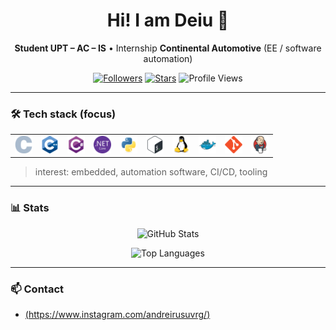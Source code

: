 <!-- Profile README — DeiuVRG -->
<div align="center">

  <h1>Hi! I am Deiu 👋</h1>
  <p><b>Student UPT – AC – IS</b> • Internship <b>Continental Automotive</b> (EE / software automation)</p>

  <!-- Badges -->
  <a href="https://github.com/DeiuVRG?tab=followers"><img alt="Followers"
     src="https://img.shields.io/github/followers/DeiuVRG?style=flat&label=Followers"></a>
  <a href="https://github.com/DeiuVRG"><img alt="Stars"
     src="https://img.shields.io/github/stars/DeiuVRG?affiliations=OWNER%2CCOLLABORATOR&style=flat&label=Stars"></a>
  <img alt="Profile Views"
     src="https://komarev.com/ghpvc/?username=DeiuVRG&label=Views">

</div>

---

### 🛠️ Tech stack (focus)

<table align="center">
  <tr>
    <td><img height="28" alt="C" title="C" src="https://raw.githubusercontent.com/devicons/devicon/master/icons/c/c-original.svg"></td>
    <td><img height="28" alt="C++" title="C++" src="https://raw.githubusercontent.com/devicons/devicon/master/icons/cplusplus/cplusplus-original.svg"></td>
    <td><img height="28" alt="C#" title="C#" src="https://raw.githubusercontent.com/devicons/devicon/master/icons/csharp/csharp-original.svg"></td>
    <td><img height="28" alt=".NET" title=".NET" src="https://raw.githubusercontent.com/devicons/devicon/master/icons/dotnetcore/dotnetcore-original.svg"></td>
    <td><img height="28" alt="Python" title="Python" src="https://raw.githubusercontent.com/devicons/devicon/master/icons/python/python-original.svg"></td>
    <td><img height="28" alt="Bash" title="Bash" src="https://raw.githubusercontent.com/devicons/devicon/master/icons/bash/bash-original.svg"></td>
    <td><img height="28" alt="Linux" title="Linux" src="https://raw.githubusercontent.com/devicons/devicon/master/icons/linux/linux-original.svg"></td>
    <td><img height="28" alt="Docker" title="Docker" src="https://raw.githubusercontent.com/devicons/devicon/master/icons/docker/docker-original.svg"></td>
    <td><img height="28" alt="Git" title="Git" src="https://raw.githubusercontent.com/devicons/devicon/master/icons/git/git-original.svg"></td>
    <td><img height="28" alt="Jenkins" title="Jenkins" src="https://raw.githubusercontent.com/devicons/devicon/master/icons/jenkins/jenkins-original.svg"></td>
  </tr>
</table>



> interest: embedded, automation software, CI/CD, tooling 

---

### 📊 Stats
<div align="center">

  <!-- Stats + Top Langs in 2 rows -->
  <img width="49%" alt="GitHub Stats"
       src="https://github-readme-stats.vercel.app/api?username=DeiuVRG&show_icons=true&include_all_commits=true&count_private=true&rank_icon=github&custom_title=GitHub%20Stats&theme=transparent&v=1" />

  <img width="49%" alt="Top Languages"
       src="https://github-readme-stats.vercel.app/api/top-langs/?username=DeiuVRG&layout=compact&langs_count=8&theme=transparent&v=1" />

</div>

<!--
Tips:
- Dacă vreun card nu se încarcă, schimbă `&v=1` în `&v=2` ca să forțezi refreshul cache-ului GitHub.
- „Top Languages” reflectă dimensiunea codului din repo-uri, nu timpul petrecut.
-->

---

### 📫 Contact
- [(https://www.instagram.com/andreirusuvrg/)](https://www.instagram.com/andreirusuvrg/)
